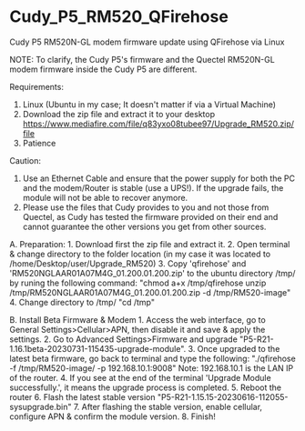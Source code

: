 # Cudy_P5_RM520_QFirehose
Cudy P5 RM520N-GL modem firmware update using QFirehose via Linux

NOTE: To clarify, the Cudy P5's firmware and the Quectel RM520N-GL modem firmware inside the Cudy P5 are different.

Requirements:
1. Linux (Ubuntu in my case; It doesn't matter if via a Virtual Machine)
2. Download the zip file and extract it to your desktop
https://www.mediafire.com/file/q83yxo08tubee97/Upgrade_RM520.zip/file
3. Patience

Caution:
1. Use an Ethernet Cable and ensure that the power supply for both the PC and the modem/Router is stable (use a UPS!). If the upgrade fails, the module will not be able to recover anymore.
2. Please use the files that Cudy provides to you and not those from Quectel, as Cudy has tested the firmware provided on their end and cannot guarantee the other versions you get from other sources.


A. Preparation:
	1. Download first the zip file and extract it.
	2. Open terminal & change directory to the folder location (in my case it was located to /home/Desktop/user/Upgrade_RM520)
	3. Copy 'qfirehose' and 'RM520NGLAAR01A07M4G_01.200.01.200.zip' to the ubuntu directory /tmp/ by runing the following command:
		"chmod a+x /tmp/qfirehose
		unzip /tmp/RM520NGLAAR01A07M4G_01.200.01.200.zip -d /tmp/RM520-image"
	4. Change directory to /tmp/
		"cd /tmp"

B. Install Beta Firmware & Modem
	1. Access the web interface, go to General Settings>Cellular>APN, then disable it and save & apply the settings.
	2. Go to Advanced Settings>Firmware and upgrade "P5-R21-1.16.1beta-20230731-115435-upgrade-module".
	3. Once upgraded to the latest beta firmware, go back to terminal and type the following:
		"./qfirehose -f /tmp/RM520-image/ -p 192.168.10.1:9008"
		Note: 192.168.10.1 is the LAN IP of the router.
	4. If you see at the end of the terminal 'Upgrade Module successfully.', it means the upgrade process is completed.
	5. Reboot the router
	6. Flash the latest stable version "P5-R21-1.15.15-20230616-112055-sysupgrade.bin"
	7. After flashing the stable version, enable cellular, configure APN & confirm the module version.
	8. Finish!
